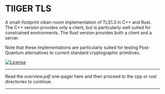 # TIIGER TLS

A small-footprint clean-room implementation of TLS1.3 in C++ and Rust. The C++ version provides only a client, but is particularly well suited
for constrained environments. The Rust version provides both a client and a server. 

Note that these implementations are particularly suited for testing Post-Quantum alternatives to current standard cryptographic primitives.

[![License](https://img.shields.io/badge/License-Apache_2.0-blue.svg)](https://opensource.org/licenses/Apache-2.0)

---

Read the *overview.pdf* one-pager here and then proceed to the cpp or rust directories to continue.

---

